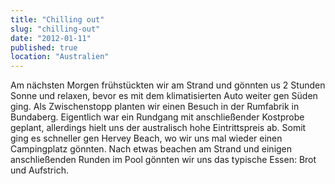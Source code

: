 ```yaml
---
title: "Chilling out"
slug: "chilling-out"
date: "2012-01-11"
published: true
location: "Australien"
---
```


Am nächsten Morgen frühstückten wir am Strand und gönnten us 2 Stunden Sonne und relaxen, bevor es mit dem klimatisierten Auto weiter gen Süden ging. Als Zwischenstopp planten wir einen Besuch in der Rumfabrik in Bundaberg. Eigentlich war ein Rundgang mit anschließender Kostprobe geplant, allerdings hielt uns der australisch hohe Eintrittspreis ab.
Somit ging es schneller gen Hervey Beach, wo wir uns mal wieder einen Campingplatz gönnten. Nach etwas beachen am Strand und einigen anschließenden Runden im Pool gönnten wir uns das typische Essen: Brot und Aufstrich.
